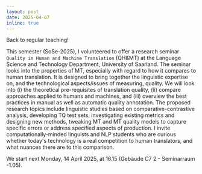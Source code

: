 ```yaml
---
layout: post
date: 2025-04-07
inline: true
---
```


Back to regular teaching!

This semester (SoSe-2025), I volunteered to offer a research seminar ``Quality in Human and Machine Translation`` (QH&MT) at the Language Science and Technology Department, University of Saarland.
The seminar looks into the properties of MT, especially with regard to how it compares to human translation. 
It is designed to bring together the linguistic expertise on, and the technological aspects/issues of measuring, quality. 
We will look into (i) the theoretical pre-requisites of translation quality, (ii) compare approaches applied to humans and machines, and (iii) overview the best practices in manual as well as automatic quality annotation.
The proposed research topics include linguistic studies based on comparative-contrastive analysis, developing TQ test sets, investigating existing metrics and designing new methods, tweaking MT and MT quality models to capture specific errors or address specified aspects of production.
I invite computationally-minded linguists and NLP students who are curious whether today's technology is a real competition to human translators, and what nuances there are to this comparison.

We start next Monday, 14 April 2025, at 16.15 (Gebäude C7 2 - Seminarraum -1.05).


